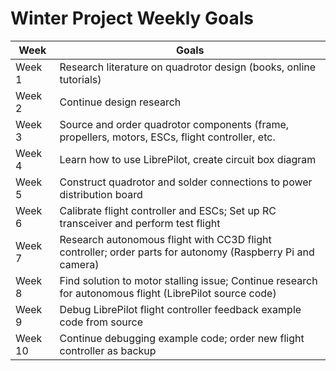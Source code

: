 # Winter Project Weekly Goals
| Week  |  Goals |
|--------|------|
| Week 1 | Research literature on quadrotor design (books, online tutorials)  |   
| Week 2 | Continue design research     |   
| Week 3 | Source and order quadrotor components (frame, propellers, motors, ESCs, flight controller, etc.    |  
| Week 4 | Learn how to use LibrePilot, create circuit box diagram     | 
| Week 5 | Construct quadrotor and solder connections to power distribution board     | 
| Week 6 | Calibrate flight controller and ESCs; Set up RC transceiver and perform test flight     | 
| Week 7 | Research autonomous flight with CC3D flight controller; order parts for autonomy (Raspberry Pi and camera)     | 
| Week 8 | Find solution to motor stalling issue; Continue research for autonomous flight (LibrePilot source code)     | 
| Week 9 | Debug LibrePilot flight controller feedback example code from source     | 
| Week 10 | Continue debugging example code; order new flight controller as backup     | 

